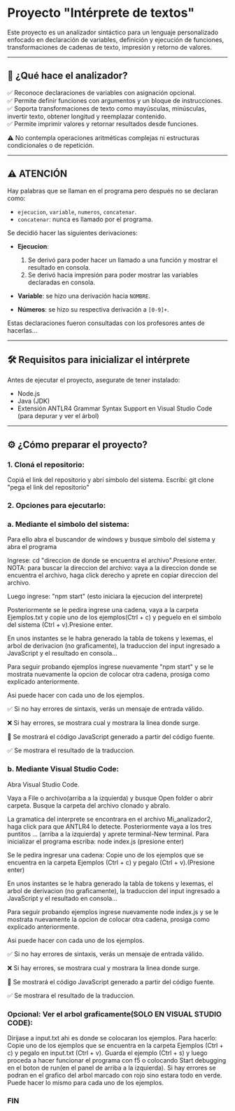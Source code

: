 # Proyecto "Intérprete de textos"

Este proyecto es un analizador sintáctico para un lenguaje personalizado enfocado en declaración de variables, 
definición y ejecución de funciones, transformaciones de cadenas de texto, impresión y retorno de valores.

---

## 🧠 ¿Qué hace el analizador?

✅ Reconoce declaraciones de variables con asignación opcional.  
✅ Permite definir funciones con argumentos y un bloque de instrucciones.  
✅ Soporta transformaciones de texto como mayúsculas, minúsculas, invertir texto, obtener longitud y reemplazar contenido.  
✅ Permite imprimir valores y retornar resultados desde funciones.  

⚠️ No contempla operaciones aritméticas complejas ni estructuras condicionales o de repetición.

---

## ⚠️ ATENCIÓN

Hay palabras que se llaman en el programa pero después no se declaran como:

- `ejecucion`, `variable`, `numeros`, `concatenar`.  
- `concatenar`: nunca es llamado por el programa.

Se decidió hacer las siguientes derivaciones:

- **Ejecucion**:  
  1. Se derivó para poder hacer un llamado a una función y mostrar el resultado en consola.  
  2. Se derivó hacia impresión para poder mostrar las variables declaradas en consola.  

- **Variable**: se hizo una derivación hacia `NOMBRE`.  
- **Números**: se hizo su respectiva derivación a `[0-9]+`.

Estas declaraciones fueron consultadas con los profesores antes de hacerlas...

---

## 🛠 Requisitos para inicializar el intérprete

Antes de ejecutar el proyecto, asegurate de tener instalado:

- Node.js  
- Java (JDK)  
- Extensión ANTLR4 Grammar Syntax Support en Visual Studio Code (para depurar y ver el árbol)

---

## ⚙️ ¿Cómo preparar el proyecto?

### 1. Cloná el repositorio:

Copiá el link del repositorio y abrí símbolo del sistema. Escribí:
git clone "pega el link del repositorio"

### 2. Opciones para ejecutarlo:

### a. Mediante el simbolo del sistema:

Para ello abra el buscandor de windows y busque simbolo del sistema y abra el programa
 
Ingrese: cd "direccion de donde se encuentra el archivo".Presione enter.
NOTA: para buscar la direccion del archivo: vaya a la direccion donde se 
encuentra el archivo, haga click derecho y aprete en copiar direccion del archivo.

Luego ingrese: "npm start" (esto iniciara la ejecucion del interprete)

Posteriormente se le pedira ingrese una cadena, vaya a la carpeta Ejemplos.txt y copie uno de los ejemplos(Ctrl + c) y peguelo 
en el simbolo del sistema (Ctrl + v).Presione enter.

En unos instantes se le habra generado la tabla de tokens y lexemas, el arbol de derivacion (no graficamente), la traduccion del input ingresado a JavaScript
y el resultado en consola...

Para seguir probando ejemplos ingrese nuevamente "npm start" y se le mostrata nuevamente la opcion de colocar otra cadena, prosiga como explicado anteriormente.

Asi puede hacer con cada uno de los ejemplos.

✅ Si no hay errores de sintaxis, verás un mensaje de entrada válido.

❌ Si hay errores, se mostrara cual y mostrara la linea donde surge.

📝 Se mostrará el código JavaScript generado a partir del código fuente.

✅ Se mostrara el resultado de la traduccion.

### b. Mediante Visual Studio Code:

Abra Visual Studio Code.

Vaya a File o archivo(arriba a la izquierda) y busque Open folder o abrir carpeta.
Busque la carpeta del archivo clonado y abralo.

La gramatica del interprete se encontrara en el archivo Mi_analizador2, haga click para que ANTLR4 lo detecte.
Posteriormente vaya a los tres puntitos ... (arriba a la izquierda) y aprete terminal-New terminal.
Para inicializar el programa escriba:
node index.js (presione enter)

Se le pedira ingresar una cadena:
Copie uno de los ejemplos que se encuentra en la carpeta Ejemplos (Ctrl + c) y pegalo  (Ctrl + v).(Presione enter)

En unos instantes se le habra generado la tabla de tokens y lexemas, el arbol de derivacion (no graficamente), la traduccion del input ingresado a JavaScript
y el resultado en consola...

Para seguir probando ejemplos ingrese nuevamente node index.js y se le mostrata nuevamente la opcion de colocar otra cadena, prosiga como explicado anteriormente.

Asi puede hacer con cada uno de los ejemplos.

✅ Si no hay errores de sintaxis, verás un mensaje de entrada válido.

❌ Si hay errores, se mostrara cual y mostrara la linea donde surge.

📝 Se mostrará el código JavaScript generado a partir del código fuente.

✅ Se mostrara el resultado de la traduccion.

### Opcional: Ver el arbol graficamente(SOLO EN VISUAL STUDIO CODE):
Dirijase a input.txt ahi es donde se colocaran los ejemplos.
Para hacerlo:
Copie uno de los ejemplos que se encuentra en la carpeta Ejemplos (Ctrl + c) y pegalo en input.txt (Ctrl + v).
Guarda el ejemplo (Ctrl + s)  y luego proceda a hacer funcionar el programa con f5 o colocando Start debugging en el boton de run(en el panel de arriba a la izquierda).
Si hay errores se podran en el grafico del arbol marcado con rojo sino estara todo en verde.
Puede hacer lo mismo para cada uno de los ejemplos.

### FIN


